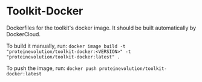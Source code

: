 # Toolkit-Docker
Dockerfiles for the toolkit's docker image. It should be built automatically by DockerCloud.

To build it manually, run:
``docker image build -t "proteinevolution/toolkit-docker:<VERSION>" -t "proteinevolution/toolkit-docker:latest" .``

To push the image, run:
``docker push proteinevolution/toolkit-docker:latest``
